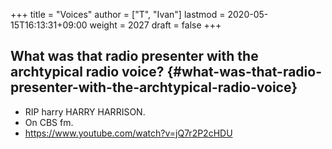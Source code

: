 +++
title = "Voices"
author = ["T", "Ivan"]
lastmod = 2020-05-15T16:13:31+09:00
weight = 2027
draft = false
+++

## What was that radio presenter with the archtypical radio voice? {#what-was-that-radio-presenter-with-the-archtypical-radio-voice}

-   RIP harry HARRY HARRISON.
-   On CBS fm.
-   <https://www.youtube.com/watch?v=jQ7r2P2cHDU>
